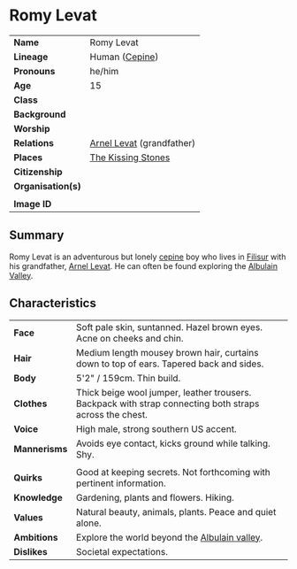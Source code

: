 # Romy Levat

|||
| --- | --- |
| **Name** | Romy Levat | character.4
| **Lineage** | Human ([Cepine](../lineages/cepine.md)) |
| **Pronouns** | he/him |
| **Age** | 15 |
| **Class** | |
| **Background** | |
| **Worship** | |
| **Relations** | [Arnel Levat](arnel-levat.md) (grandfather) |
| **Places** | [The Kissing Stones](../places/buildings/inns-taverns/the-kissing-stones.md) |
| **Citizenship** | |
| **Organisation(s)** | |
|||
| **Image ID** | |

## Summary

Romy Levat is an adventurous but lonely [cepine](../lineages/cepine.md) boy who lives in [Filisur](../places/settlements/villages/filisur.md) with his grandfather, [Arnel Levat](arnel-levat.md). He can often be found exploring the [Albulain Valley](../places/topography/valleys/albulain-valley.md).

## Characteristics

|||
| --- | --- |
| **Face** | Soft pale skin, suntanned. Hazel brown eyes. Acne on cheeks and chin. | characteristics.2
| **Hair** | Medium length mousey brown hair, curtains down to top of ears. Tapered back and sides. |
| **Body** | 5'2" / 159cm. Thin build. |
| **Clothes** | Thick beige wool jumper, leather trousers. Backpack with strap connecting both straps across the chest. |
| **Voice** | High male, strong southern US accent. |
| **Mannerisms** | Avoids eye contact, kicks ground while talking. Shy. |
| | |
| **Quirks** | Good at keeping secrets. Not forthcoming with pertinent information. |
| **Knowledge** | Gardening, plants and flowers. Hiking. |
| **Values** | Natural beauty, animals, plants. Peace and quiet alone. |
| **Ambitions** | Explore the world beyond the [Albulain valley](../places/topography/valleys/albulain-valley.md). |
| **Dislikes** | Societal expectations. |
